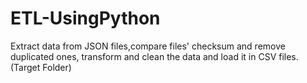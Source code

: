 # ETL-UsingPython

Extract data from JSON files,compare files' checksum and remove duplicated ones, transform and clean the data and load it in CSV files.(Target Folder)
